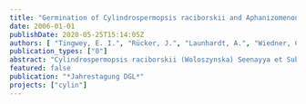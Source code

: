 ```yaml
---
title: "Germination of Cylindrospermopsis raciborskii and Aphanizomenon species under natural and experimental conditions"
date: 2006-01-01
publishDate: 2020-05-25T15:14:05Z
authors: [ "Tingwey, E. I.", "Rücker, J.", "Launhardt, A.", "Wiedner, C.", "Nixdorf, B." ]
publication_types: ["0"]
abstract: "Cylindrospermopsis raciborskii (Woloszynska) Seenayya et Subba Raju and Aphanizomenon spp. are both freshwater cyanobacteria of the order Nostocales. C. raciborskii was thought confined to tropical and sub-tropical environments but spread to temperate climatic regions on all continents except Antarctica (Padisák, 1997). It is known to be widely distributed in Northern Germany reaching the northernmost margin of its distribution at latitudes of 53 - 54°N (Krienitz & Hegewald, 1996; Stüken et al., 2006). Strains of this species are detected to produce the hepatotoxin cylindrospermopsin, from which human injury has been clearly identified (Falconer & Humpage, 2006). Nostocales are characterized by trichomal structures such as vegetative cells, heterocysts and akinetes. The heterocysts can fix atmospheric nitrogen (N2) when aquatic nitrogen is depleted (Kim et al., 2005). Akinetes are non-motile, resistant cells that accumulate proteinaceous reserves in the form of cyanophycin granules (Wetzel, 2001). These akinetes can survive low temperatures, desiccation and other adverse environmental conditions. When favourable conditions return, they germinate to produce trichomes. The ability of Nostocales to form akinetes confers a distinct advantage in environmental adaptation and subsequent bloom formation (Kim et al., 2005; Wetzel, 2001). C. raciborskii akinetes are more commonly observed in subtropical and temperate populations late in the population cycle as a component of seasonal population dynamics (Kravchuk et al., 2006). Particular set of physico-chemical conditions stimulate akinetes to germinate (Moore et al., 2005). Light has been implicated as well as temperature and nutrients as triggering factors (Huber, 1985). According to Moore (2004) germination of akinetes occurs at temperatures between 15 °C and 30 °C in tropical Australian strains of C. raciborskii. Mischke (2003) found filaments of this species at temperatures of about 17 oC in temperate lakes with those in the Scharmützelsee region in Germany. We therefore, tried to find out at what temperature the akinetes germinate in temperate region hypothesizing it should be below 15 oC. Since Aphanizomenon species like A. gracile and A. flosaquae are the most abundant natural Nostocales in that habitat, we compare it to the invaded C. raciborskii. To figure out the germination temperature for both species, field observations are complemented by experiments at different temperatures."
featured: false
publication: "*Jahrestagung DGL*"
projects: ["cylin"]
---
```



